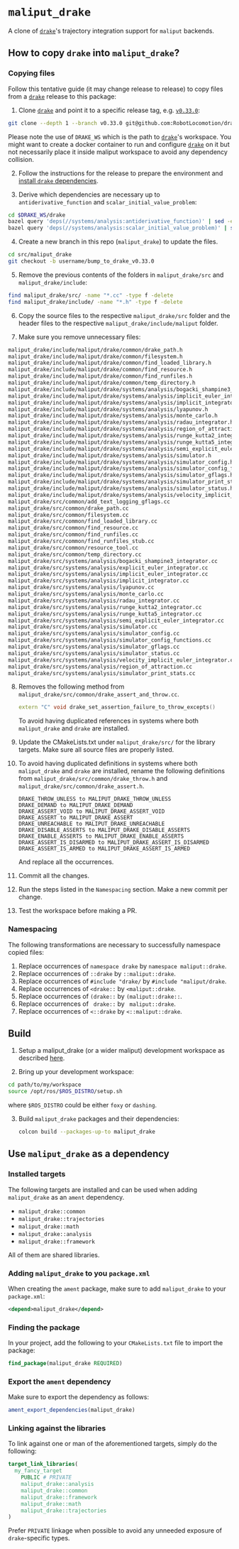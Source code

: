 # `maliput_drake`

A clone of [`drake`](https://github.com/RobotLocomotion/drake)'s trajectory integration support for `maliput` backends.

## How to copy `drake` into `maliput_drake`?

### Copying files

Follow this tentative guide (it may change release to release) to copy files
from a [`drake`](https://github.com/RobotLocomotion/drake) release to this
package:

1. Clone [`drake`](https://github.com/RobotLocomotion/drake) and point it to a
   specific release tag, e.g. [`v0.33.0`](https://github.com/RobotLocomotion/drake/releases/tag/v0.33.0):

```sh
git clone --depth 1 --branch v0.33.0 git@github.com:RobotLocomotion/drake.git $DRAKE_WS/drake
```

Please note the use of `DRAKE_WS` which is the path to [`drake`](https://github.com/RobotLocomotion/drake)'s
workspace. You might want to create a docker container to run and configure
[`drake`](https://github.com/RobotLocomotion/drake) on it but not necessarily
place it inside maliput workspace to avoid any dependency collision.

2. Follow the instructions for the release to prepare the environment and
   [install `drake` dependencies](https://drake.mit.edu/from_source.html).

3. Derive which dependencies are necessary up to `antiderivative_function` and
   `scalar_initial_value_problem`:

```sh
cd $DRAKE_WS/drake
bazel query 'deps(//systems/analysis:antiderivative_function)' | sed -e 's#:.*##g;' | sort | uniq
bazel query 'deps(//systems/analysis:scalar_initial_value_problem)' | sed -e 's#:.*##g;' | sort | uniq
```


4. Create a new branch in this repo (`maliput_drake`) to update the files.

```sh
cd src/maliput_drake
git checkout -b username/bump_to_drake_v0.33.0
```

5. Remove the previous contents of the folders in `maliput_drake/src` and
   `maliput_drake/include`:

```sh
find maliput_drake/src/ -name "*.cc" -type f -delete
find maliput_drake/include/ -name "*.h" -type f -delete
```

6. Copy the source files to the respective `maliput_drake/src` folder and the
   header files to the respective `maliput_drake/include/maliput` folder.

7. Make sure you remove unnecessary files:

```sh
maliput_drake/include/maliput/drake/common/drake_path.h
maliput_drake/include/maliput/drake/common/filesystem.h
maliput_drake/include/maliput/drake/common/find_loaded_library.h
maliput_drake/include/maliput/drake/common/find_resource.h
maliput_drake/include/maliput/drake/common/find_runfiles.h
maliput_drake/include/maliput/drake/common/temp_directory.h
maliput_drake/include/maliput/drake/systems/analysis/bogacki_shampine3_integrator.h
maliput_drake/include/maliput/drake/systems/analysis/implicit_euler_integrator.h
maliput_drake/include/maliput/drake/systems/analysis/implicit_integrator.h
maliput_drake/include/maliput/drake/systems/analysis/lyapunov.h
maliput_drake/include/maliput/drake/systems/analysis/monte_carlo.h
maliput_drake/include/maliput/drake/systems/analysis/radau_integrator.h
maliput_drake/include/maliput/drake/systems/analysis/region_of_attraction.h
maliput_drake/include/maliput/drake/systems/analysis/runge_kutta2_integrator.h
maliput_drake/include/maliput/drake/systems/analysis/runge_kutta5_integrator.h
maliput_drake/include/maliput/drake/systems/analysis/semi_explicit_euler_integrator.h
maliput_drake/include/maliput/drake/systems/analysis/simulator.h
maliput_drake/include/maliput/drake/systems/analysis/simulator_config.h
maliput_drake/include/maliput/drake/systems/analysis/simulator_config_functions.h
maliput_drake/include/maliput/drake/systems/analysis/simulator_gflags.h
maliput_drake/include/maliput/drake/systems/analysis/simulator_print_stats.h
maliput_drake/include/maliput/drake/systems/analysis/simulator_status.h
maliput_drake/include/maliput/drake/systems/analysis/velocity_implicit_euler_integrator.h
maliput_drake/src/common/add_text_logging_gflags.cc
maliput_drake/src/common/drake_path.cc
maliput_drake/src/common/filesystem.cc
maliput_drake/src/common/find_loaded_library.cc
maliput_drake/src/common/find_resource.cc
maliput_drake/src/common/find_runfiles.cc
maliput_drake/src/common/find_runfiles_stub.cc
maliput_drake/src/common/resource_tool.cc
maliput_drake/src/common/temp_directory.cc
maliput_drake/src/systems/analysis/bogacki_shampine3_integrator.cc
maliput_drake/src/systems/analysis/explicit_euler_integrator.cc
maliput_drake/src/systems/analysis/implicit_euler_integrator.cc
maliput_drake/src/systems/analysis/implicit_integrator.cc
maliput_drake/src/systems/analysis/lyapunov.cc
maliput_drake/src/systems/analysis/monte_carlo.cc
maliput_drake/src/systems/analysis/radau_integrator.cc
maliput_drake/src/systems/analysis/runge_kutta2_integrator.cc
maliput_drake/src/systems/analysis/runge_kutta5_integrator.cc
maliput_drake/src/systems/analysis/semi_explicit_euler_integrator.cc
maliput_drake/src/systems/analysis/simulator.cc
maliput_drake/src/systems/analysis/simulator_config.cc
maliput_drake/src/systems/analysis/simulator_config_functions.cc
maliput_drake/src/systems/analysis/simulator_gflags.cc
maliput_drake/src/systems/analysis/simulator_status.cc
maliput_drake/src/systems/analysis/velocity_implicit_euler_integrator.cc
maliput_drake/src/systems/analysis/region_of_attraction.cc
maliput_drake/src/systems/analysis/simulator_print_stats.cc
```

8. Removes the following method from `maliput_drake/src/common/drake_assert_and_throw.cc`.
   ```cpp
   extern "C" void drake_set_assertion_failure_to_throw_excepts()
   ```
   To avoid having duplicated references in systems where both `maliput_drake` and `drake` are installed.

9. Update the CMakeLists.txt under `maliput_drake/src/` for the library targets.
   Make sure all source files are properly listed.

10. To avoid having duplicated definitions in systems where both `maliput_drake` and `drake` are installed,
   rename the following definitions from `maliput_drake/src/common/drake_throw.h` and `maliput_drake/src/common/drake_assert.h`.
    ```
    DRAKE_THROW_UNLESS to MALIPUT_DRAKE_THROW_UNLESS
    DRAKE_DEMAND to MALIPUT_DRAKE_DEMAND
    DRAKE_ASSERT_VOID to MALIPUT_DRAKE_ASSERT_VOID
    DRAKE_ASSERT to MALIPUT_DRAKE_ASSERT
    DRAKE_UNREACHABLE to MALIPUT_DRAKE_UNREACHABLE
    DRAKE_DISABLE_ASSERTS to MALIPUT_DRAKE_DISABLE_ASSERTS
    DRAKE_ENABLE_ASSERTS to MALIPUT_DRAKE_ENABLE_ASSERTS
    DRAKE_ASSERT_IS_DISARMED to MALIPUT_DRAKE_ASSERT_IS_DISARMED
    DRAKE_ASSERT_IS_ARMED to MALIPUT_DRAKE_ASSERT_IS_ARMED
    ```
    And replace all the occurrences.

11. Commit all the changes.

12. Run the steps listed in the `Namespacing` section. Make a new commit per
    change.

13. Test the workspace before making a PR.

### Namespacing

The following transformations are necessary to successfully namespace copied
files:

1. Replace occurrences of `namespace drake` by `namespace maliput::drake`.
2. Replace occurrences of `::drake` by `::maliput::drake`.
3. Replace occurrences of `#include "drake/` by `#include "maliput/drake`.
4. Replace occurrences of `<drake::` by `<maliput::drake`.
5. Replace occurrences of `(drake::` by `(maliput::drake::`.
6. Replace occurrences of ` drake::` by ` maliput::drake`.
7. Replace occurrences of `<::drake` by `<::maliput::drake`.

## Build

1. Setup a maliput_drake (or a wider maliput) development workspace as described [here](https://github.com/ToyotaResearchInstitute/maliput_documentation/blob/main/docs/installation_quickstart.rst).

2. Bring up your development workspace:

```sh
cd path/to/my/workspace
source /opt/ros/$ROS_DISTRO/setup.sh
```

where `$ROS_DISTRO` could be either `foxy` or `dashing`.

3. Build `maliput_drake` packages and their dependencies:

   ```sh
   colcon build --packages-up-to maliput_drake
   ```

## Use `maliput_drake` as a dependency

### Installed targets

The following targets are installed and can be used when adding `maliput_drake`
as an `ament` dependency.

- `maliput_drake::common`
- `maliput_drake::trajectories`
- `maliput_drake::math`
- `maliput_drake::analysis`
- `maliput_drake::framework`

All of them are shared libraries.

### Adding `maliput_drake` to you `package.xml`

When creating the `ament` package, make sure to add `maliput_drake` to your `package.xml`:

```xml
<depend>maliput_drake</depend>
```

### Finding the package

In your project, add the following to your `CMakeLists.txt` file to import the package:

```cmake
find_package(maliput_drake REQUIRED)
```

### Export the `ament` dependency

Make sure to export the dependency as follows:

```cmake
ament_export_dependencies(maliput_drake)
```

### Linking against the libraries

To link against one or man of the aforementioned targets, simply do the following:

```cmake
target_link_libraries(
  my_fancy_target
    PUBLIC # PRIVATE
    maliput_drake::analysis
    maliput_drake::common
    maliput_drake::framework
    maliput_drake::math
    maliput_drake::trajectories
)
```

Prefer `PRIVATE` linkage when possible to avoid any unneeded exposure of `drake`-specific
types.
